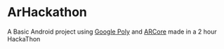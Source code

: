 # ArHackathon
A Basic Android project using [Google Poly](https://poly.google.com/) and [ARCore](https://developers.google.com/ar/discover/) made in a 2 hour HackaThon

